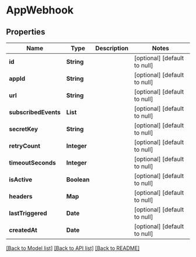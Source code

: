 # AppWebhook
## Properties

| Name | Type | Description | Notes |
|------------ | ------------- | ------------- | -------------|
| **id** | **String** |  | [optional] [default to null] |
| **appId** | **String** |  | [optional] [default to null] |
| **url** | **String** |  | [optional] [default to null] |
| **subscribedEvents** | **List** |  | [optional] [default to null] |
| **secretKey** | **String** |  | [optional] [default to null] |
| **retryCount** | **Integer** |  | [optional] [default to null] |
| **timeoutSeconds** | **Integer** |  | [optional] [default to null] |
| **isActive** | **Boolean** |  | [optional] [default to null] |
| **headers** | **Map** |  | [optional] [default to null] |
| **lastTriggered** | **Date** |  | [optional] [default to null] |
| **createdAt** | **Date** |  | [optional] [default to null] |

[[Back to Model list]](../README.md#documentation-for-models) [[Back to API list]](../README.md#documentation-for-api-endpoints) [[Back to README]](../README.md)

